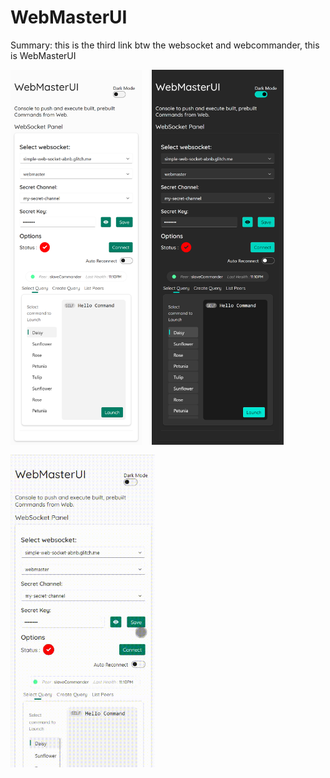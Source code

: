 # WebMasterUI
Summary: this is the third link btw the websocket and webcommander, this is WebMasterUI

<!-- ![alt text](./demo/dark.jpg)
![alt text](./demo/light.jpg) -->
<div style="display: flex; gap:1rem" >
<img src="./demo/light.png" style="height:600px">
<img src="./demo/dark.png" style="height:600px;">

</div>
<img style="padding-top:1rem; max-height:500px " src="./demo/demo_gif.gif">


<!-- 
    TODO:
        implement list peer method in websocket server -> same in webmaster
        




 -->